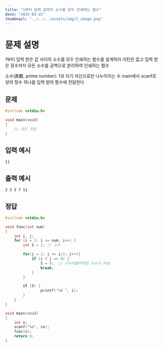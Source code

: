 ```yaml
---
title: "1부터 입력 값까지 소수를 모두 인쇄하는 함수" 
date: "2025-03-25"
thumbnail: "../../../assets/img/C_image.png"
---
```


# 뮨제 설명
1부터 입력 받은 값 사이의 소수를 모두 인쇄하는 함수를 설계하라
리턴은 없고 입력 받은 정수까지 모든 소수를 공백으로 분리하여 인쇄하는 함수

소수(素數, prime number): 1과 자기 자신으로만 나누어지는 수
main에서 scanf로 양의 정수 하나를 입력 받아 함수에 전달한다

## 문제

```c
#include <stdio.h>

void main(void)
{
	// 코드 작성
}
```
## 입력 예시
```
11
```
## 출력 예시
```
2 3 5 7 11
```

## 정답
```c
#include <stdio.h>

void func(int num)
{
	int i, j;
	for (i = 2; i <= num; i++) {
		int S = 1; // 소수

		for(j = 2; j <= i/2; j++){
			if (i % j == 0) {
				S = 0;  // 나누어떨어지면 소수가 아님
				break;
			}
		}

		if (S) {
				printf("%d ", i);
		}
	}
}

void main(void)
{
	int n;
	scanf("%d", &n);
	func(n);
	return 0;
}
```

